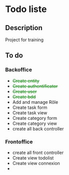 # Todo liste

## Description

Project for training

## To do

### Backoffice
- <span style="color:green"><del>Create entity</del></span>
- <span style="color:green"><del>Create authentificator</del></span>
- <span style="color:green"><del>Create user</del></span>
- <span style="color:green"><del>Create bdd</del></span>
- Add and manage Rôle
- Create task form
- Create task view
- Create category form
- Create category view
- create all back controller

### Frontoffice

- create all front controller
- Create view todolist
- Create view connexion
- 